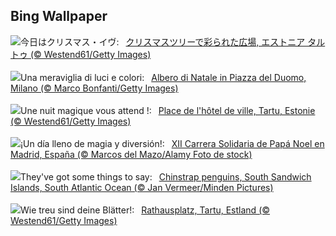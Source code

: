 ## Bing Wallpaper
![](https://www.bing.com/th?id=OHR.EstoniaXmasEve_JA-JP0366507453_UHD.jpg&w=1000)今日はクリスマス・イヴ:&nbsp;&ensp;[クリスマスツリーで彩られた広場, エストニア タルトゥ (© Westend61/Getty Images)](https://www.bing.com/th?id=OHR.EstoniaXmasEve_JA-JP0366507453_UHD.jpg)
<br><br/>
![](https://www.bing.com/th?id=OHR.MilanXmasTree_IT-IT2035512778_UHD.jpg&w=1000)Una meraviglia di luci e colori:&nbsp;&ensp;[Albero di Natale in Piazza del Duomo, Milano (© Marco Bonfanti/Getty Images)](https://www.bing.com/th?id=OHR.MilanXmasTree_IT-IT2035512778_UHD.jpg)
<br><br/>
![](https://www.bing.com/th?id=OHR.EstoniaXmasEve_FR-FR4500138277_UHD.jpg&w=1000)Une nuit magique vous attend !:&nbsp;&ensp;[Place de l'hôtel de ville, Tartu, Estonie (© Westend61/Getty Images)](https://www.bing.com/th?id=OHR.EstoniaXmasEve_FR-FR4500138277_UHD.jpg)
<br><br/>
![](https://www.bing.com/th?id=OHR.SantaClausRace_ES-ES7942033287_UHD.jpg&w=1000)¡Un día lleno de magia y diversión!:&nbsp;&ensp;[XII Carrera Solidaria de Papá Noel en Madrid, España (© Marcos del Mazo/Alamy Foto de stock)](https://www.bing.com/th?id=OHR.SantaClausRace_ES-ES7942033287_UHD.jpg)
<br><br/>
![](https://www.bing.com/th?id=OHR.FestivusPenguins_EN-GB7349626614_UHD.jpg&w=1000)They've got some things to say:&nbsp;&ensp;[Chinstrap penguins, South Sandwich Islands, South Atlantic Ocean (© Jan Vermeer/Minden Pictures)](https://www.bing.com/th?id=OHR.FestivusPenguins_EN-GB7349626614_UHD.jpg)
<br><br/>
![](https://www.bing.com/th?id=OHR.EstoniaXmasEve_DE-DE2504382922_UHD.jpg&w=1000)Wie treu sind deine Blätter!:&nbsp;&ensp;[Rathausplatz, Tartu, Estland (© Westend61/Getty Images)](https://www.bing.com/th?id=OHR.EstoniaXmasEve_DE-DE2504382922_UHD.jpg)
<br><br/>
